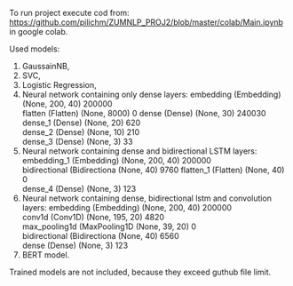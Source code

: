 To run project execute cod from:
https://github.com/pilichm/ZUMNLP_PROJ2/blob/master/colab/Main.ipynb
in google colab.

Used models:
1. GaussainNB,
2. SVC,
3. Logistic Regression,
4. Neural network containing only dense layers:
     embedding (Embedding)       (None, 200, 40)           200000     
     flatten (Flatten)           (None, 8000)              0
     dense (Dense)               (None, 30)                240030     
     dense_1 (Dense)             (None, 20)                620        
     dense_2 (Dense)             (None, 10)                210        
     dense_3 (Dense)             (None, 3)                 33
5. Neural network containing dense and bidirectional LSTM layers:
     embedding_1 (Embedding)     (None, 200, 40)           200000     
     bidirectional (Bidirectiona  (None, 40)               9760
     flatten_1 (Flatten)         (None, 40)                0          
     dense_4 (Dense)             (None, 3)                 123   
6. Neural network containing dense, bidirectional lstm and convolution layers:
      embedding (Embedding)       (None, 200, 40)           200000                                                      
      conv1d (Conv1D)             (None, 195, 20)           4820                                                               
      max_pooling1d (MaxPooling1D  (None, 39, 20)           0                                                              
      bidirectional (Bidirectiona  (None, 40)               6560                                                            
      dense (Dense)               (None, 3)                 123     
7. BERT model.

Trained models are not included, because they exceed guthub file limit.